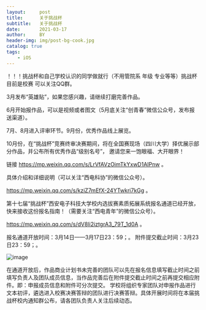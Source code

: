 ```yaml
---
layout:     post
title:      关于挑战杯
subtitle:   关于挑战杯
date:       2021-03-17
author:     BY
header-img: img/post-bg-cook.jpg
catalog: true
tags:
    - iOS
---
```


！！！挑战杯和自己学校认识的同学做就行（不用管院系 年级 专业等等）挑战杯目前是校赛 可以关注QQ群。

3月发布“英雄贴”，如果您感兴趣，请继续打磨完善作品。

6月开始报作品，可以是视频或者图文（5月底关注“创青春”微信公众号，发布报送渠道）。

7月、8月进入评审环节。9月份，优秀作品线上展览。

10月份，在“挑战杯”竞赛终审决赛期间，将在全国赛现场（四川大学）择优展示部分作品，并公布所有优秀作品“级别名号”，
邀请您来一饱眼福、大开眼界！

链接 https://mp.weixin.qq.com/s/LrVfAVzOimTkYxwD1AIPnw 。

具体介绍和详细说明（可以关注“西电科协”的微信公众号）。

https://mp.weixin.qq.com/s/kziZ7mEfX-24YTwkri7kGg 。

第十七届“挑战杯”西安电子科技大学校内选拔赛素质拓展系统报名通道已经开放，快来接收这份报名指南！（需要关注“西电青年”的微信公众号）。

https://mp.weixin.qq.com/s/dV8li2iztgrA3_79T_1d0A 。

报名通道开放时间：3月14日——3月17日23：59；。
附件提交截止时间：3月23日23：59；。

![image](https://user-images.githubusercontent.com/24884878/111420731-b596d480-8726-11eb-81fe-0702cc753556.png)

 
在通道开放后，作品商业计划书未完善的团队可以先在报名信息填写截止时间之前填写负责人及团队成员信息，当作品完善后在附件提交截止时间之前再提交相应附件。即：申报成员信息和附件可分次提交。
学校将组织专家团队对申报作品进行文本初评，遴选进入校赛决赛答辩的团队进行决赛答辩。具体开展时间将在本届挑战杯校内通知群公布，请各团队负责人关注后续动态。
